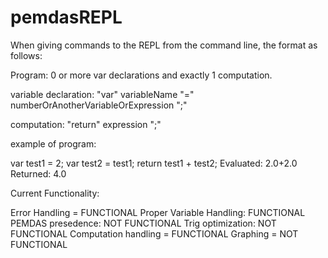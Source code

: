 # pemdasREPL


When giving commands to the REPL from the command line, the format as follows:

Program: 0 or more var declarations and exactly 1 computation.

variable declaration: "var" variableName "=" numberOrAnotherVariableOrExpression ";"

computation: "return" expression ";"

example of program: 

var test1 = 2; var test2 = test1; return test1 + test2;
Evaluated: 2.0+2.0 Returned: 4.0

Current Functionality:

Error Handling = FUNCTIONAL
Proper Variable Handling: FUNCTIONAL
PEMDAS presedence: NOT FUNCTIONAL
Trig optimization: NOT FUNCTIONAL
Computation handling = FUNCTIONAL
Graphing = NOT FUNCTIONAL
